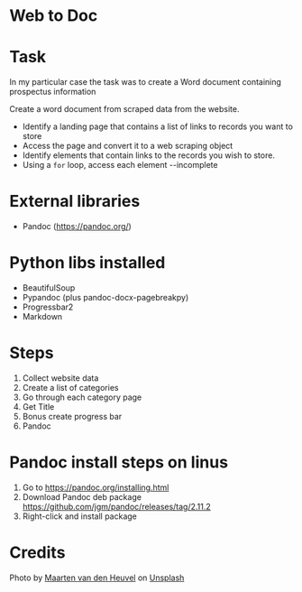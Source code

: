 # Web to Doc


# Task

In my particular case the task was to create a Word document containing prospectus information 

Create a word document from scraped data from the website.

* Identify a landing page that contains a list of links to records you want to store
* Access the page and convert it to a web scraping object
* Identify elements that contain links to the records you wish to store.
* Using a `for` loop, access each element --incomplete


# External libraries

* Pandoc (https://pandoc.org/)


# Python libs installed 

* BeautifulSoup
* Pypandoc (plus pandoc-docx-pagebreakpy)
* Progressbar2
* Markdown


# Steps

1. Collect website data
2. Create a list of categories
3. Go through each category page
4. Get Title
5. Bonus create progress bar
6. Pandoc


# Pandoc install steps on linus

1. Go to https://pandoc.org/installing.html
2. Download Pandoc deb package https://github.com/jgm/pandoc/releases/tag/2.11.2
3. Right-click and install package


# Credits

Photo by <a href="https://unsplash.com/@mvdheuvel?utm_source=unsplash&amp;utm_medium=referral&amp;utm_content=creditCopyText">Maarten van den Heuvel</a> on <a href="https://unsplash.com/s/photos/documents?utm_source=unsplash&amp;utm_medium=referral&amp;utm_content=creditCopyText">Unsplash</a>

